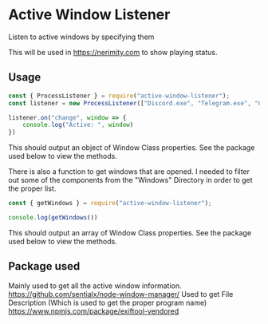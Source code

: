 # Active Window Listener
Listen to active windows by specifying them

This will be used in https://nerimity.com to show playing status.

## Usage
```js
const { ProcessListener } = require("active-window-listener");
const listener = new ProcessListener(["Discord.exe", "Telegram.exe", "Code.exe"]);

listener.on("change", window => {
	console.log("Active: ", window)
})
```
This should output an object of Window Class properties. See the package used below to view the methods.

There is also a function to get windows that are opened. I needed to filter out some of the components from the "Windows" Directory in order to get the proper list.
```js
const { getWindows } = require("active-window-listener");

console.log(getWindows())
```
This should output an array of Window Class properties. See the package used below to view the methods.

## Package used
Mainly used to get all the active window information.
https://github.com/sentialx/node-window-manager/
Used to get File Description (Which is used to get the proper program name)
https://www.npmjs.com/package/exiftool-vendored

